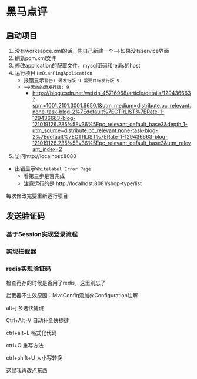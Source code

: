 # 黑马点评

## 启动项目

1. 没有worksapce.xml的话，先自己新建一个-->如果没有service界面
2. 刷新pom.xml文件
3. 修改application的配置文件，mysql密码和redis的host
4. 运行项目
   `HmDianPingApplication`
    - 报错显示`警告: 源发行版 9 需要目标发行版 9`
    - -->`无效的源发行版: 9`
        - https://blog.csdn.net/weixin_45716968/article/details/129436663?spm=1001.2101.3001.6650.1&utm_medium=distribute.pc_relevant.none-task-blog-2%7Edefault%7ECTRLIST%7ERate-1-129436663-blog-121019126.235%5Ev36%5Epc_relevant_default_base3&depth_1-utm_source=distribute.pc_relevant.none-task-blog-2%7Edefault%7ECTRLIST%7ERate-1-129436663-blog-121019126.235%5Ev36%5Epc_relevant_default_base3&utm_relevant_index=2
5. 访问http://localhost:8080

- 出错显示`Whitelabel Error Page`
    - 看第三步是否完成
    - 注意运行的是 http://localhost:8081/shop-type/list

每次修改完要重新运行项目

## 发送验证码

### 基于Session实现登录流程

### 实现拦截器

### redis实现验证码
检查再存的时候是否用了redis，这里别忘了

拦截器不生效原因：MvcConfig没加@Configuration注解

alt+j 多选快捷键

Ctrl+Alt+V 自动补全快捷键

ctrl+alt+L 格式化代码

ctrl+O 重写方法

ctrl+shift+U 大小写转换

这里我再改点东西